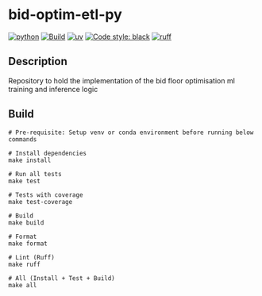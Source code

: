 # bid-optim-etl-py

<p>
<a href="https://www.python.org/downloads/release/python-3100/"><img alt="python" src="https://img.shields.io/badge/python-3.10+-blue.svg"></a>
<a href="https://github.com/meticalabs/bid-optim-etl-py/actions/workflows/wf-on-push-and-pr.yml"><img alt="Build" src="https://github.com/meticalabs/bid-optim-etl-py/actions/workflows/wf-on-push-and-pr.yml/badge.svg?branch=main"></a>
<a href="https://img.shields.io/endpoint?url=https://raw.githubusercontent.com/astral-sh/uv/main/assets/badge/v0.json"><img alt="uv" src="https://img.shields.io/endpoint?url=https://raw.githubusercontent.com/astral-sh/uv/main/assets/badge/v0.json"></a>
<a href="https://github.com/psf/black"><img alt="Code style: black" src="https://img.shields.io/badge/code%20style-black-000000.svg"></a>
<a href="https://github.com/astral-sh/ruff"><img alt="ruff" src="https://img.shields.io/endpoint?url=https://raw.githubusercontent.com/astral-sh/ruff/main/assets/badge/v2.json"></a>
</p>

## Description
Repository to hold the implementation of the bid floor optimisation ml training and inference logic

## Build
```shell
# Pre-requisite: Setup venv or conda environment before running below commands

# Install dependencies
make install

# Run all tests
make test

# Tests with coverage
make test-coverage

# Build
make build

# Format 
make format

# Lint (Ruff)
make ruff

# All (Install + Test + Build)
make all
```

